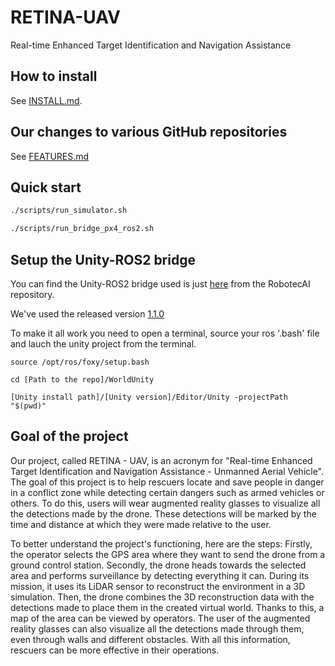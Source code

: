 # RETINA-UAV 

Real-time Enhanced Target Identification and Navigation Assistance

## How to install

See [INSTALL.md](INSTALL.md).

## Our changes to various GitHub repositories

See [FEATURES.md](FEATURES.md)

## Quick start

```bash
./scripts/run_simulator.sh
```

```bash
./scripts/run_bridge_px4_ros2.sh
```

## Setup the Unity-ROS2 bridge

You can find the Unity-ROS2 bridge used is just [here](https://github.com/RobotecAI/ros2-for-unity) from the RobotecAI repository.

We've used the released version [1.1.0](https://github.com/RobotecAI/ros2-for-unity/releases/tag/1.1.0)

To make it all work you need to open a terminal, source your ros '.bash' file and lauch the unity project from the terminal.

```shell
source /opt/ros/foxy/setup.bash

cd [Path to the repo]/WorldUnity

[Unity install path]/[Unity version]/Editor/Unity -projectPath "$(pwd)"
```

## Goal of the project

Our project, called RETINA - UAV, is an acronym for "Real-time Enhanced Target Identification and Navigation Assistance - Unmanned Aerial Vehicle". The goal of this project is to help rescuers locate and save people in danger in a conflict zone while detecting certain dangers such as armed vehicles or others. To do this, users will wear augmented reality glasses to visualize all the detections made by the drone. These detections will be marked by the time and distance at which they were made relative to the user.

To better understand the project's functioning, here are the steps:
Firstly, the operator selects the GPS area where they want to send the drone from a ground control station.
Secondly, the drone heads towards the selected area and performs surveillance by detecting everything it can. During its mission, it uses its LiDAR sensor to reconstruct the environment in a 3D simulation. Then, the drone combines the 3D reconstruction data with the detections made to place them in the created virtual world. Thanks to this, a map of the area can be viewed by operators. The user of the augmented reality glasses can also visualize all the detections made through them, even through walls and different obstacles. With all this information, rescuers can be more effective in their operations.
